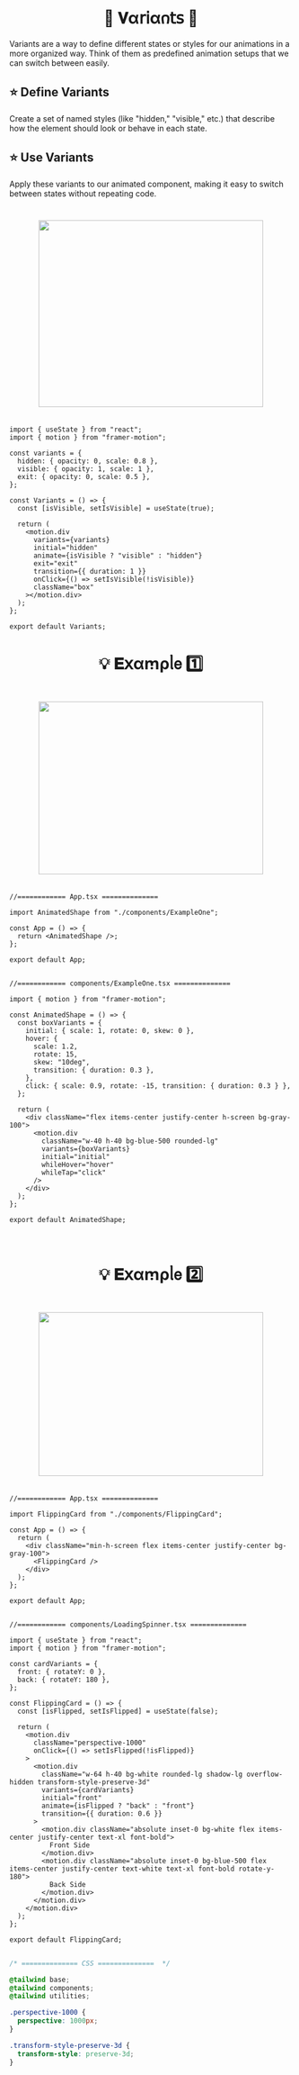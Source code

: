 
<h1  align="center" > 🍄 𝐕α𝗋𝗂α𐓣𝗍𝗌  🥠</h1>

Variants are a way to define different states or styles for our animations in a more organized way. Think of them as predefined animation setups that we can switch between easily.

## ⭐ Define Variants

Create a set of named styles (like "hidden," "visible," etc.) that describe how the element should look or behave in each state.

## ⭐ Use Variants

Apply these variants to our animated component, making it easy to switch between states without repeating code.

<h1  align="center" >

<img src="https://github.com/user-attachments/assets/609be5fd-8770-4f64-b950-411c0dcf7d00" width="400px" height="332px"/>

</h1>

```TSX

import { useState } from "react";
import { motion } from "framer-motion";

const variants = {
  hidden: { opacity: 0, scale: 0.8 },
  visible: { opacity: 1, scale: 1 },
  exit: { opacity: 0, scale: 0.5 },
};

const Variants = () => {
  const [isVisible, setIsVisible] = useState(true);

  return (
    <motion.div
      variants={variants}
      initial="hidden"
      animate={isVisible ? "visible" : "hidden"}
      exit="exit"
      transition={{ duration: 1 }}
      onClick={() => setIsVisible(!isVisible)}
      className="box"
    ></motion.div>
  );
};

export default Variants;

```

<h1  align="center" >💡 𝐄𝗑αꭑρᥣ𝖾  1️⃣ </h1>

<h1  align="center" > 

<img src="https://github.com/user-attachments/assets/8011064c-0008-4158-8ccf-d87ee2f61ef9" width="400px" height="307px"/>

</h1>

```TSX

//============ App.tsx ============== 

import AnimatedShape from "./components/ExampleOne";

const App = () => {
  return <AnimatedShape />;
};

export default App;

```

```TSX

//============ components/ExampleOne.tsx ============== 

import { motion } from "framer-motion";

const AnimatedShape = () => {
  const boxVariants = {
    initial: { scale: 1, rotate: 0, skew: 0 },
    hover: {
      scale: 1.2,
      rotate: 15,
      skew: "10deg",
      transition: { duration: 0.3 },
    },
    click: { scale: 0.9, rotate: -15, transition: { duration: 0.3 } },
  };

  return (
    <div className="flex items-center justify-center h-screen bg-gray-100">
      <motion.div
        className="w-40 h-40 bg-blue-500 rounded-lg"
        variants={boxVariants}
        initial="initial"
        whileHover="hover"
        whileTap="click"
      />
    </div>
  );
};

export default AnimatedShape;

```

</br>

<h1  align="center" > 💡 𝐄𝗑αꭑρᥣ𝖾 2️⃣ </h1>

<h1  align="center" > 

<img src="https://github.com/user-attachments/assets/28239242-bdac-4a1f-bb79-7cb5f4540e62" width="400px" height="291px"/>

</h1>

```TSX

//============ App.tsx ============== 

import FlippingCard from "./components/FlippingCard";

const App = () => {
  return (
    <div className="min-h-screen flex items-center justify-center bg-gray-100">
      <FlippingCard />
    </div>
  );
};

export default App;

```

```TSX

//============ components/LoadingSpinner.tsx ============== 

import { useState } from "react";
import { motion } from "framer-motion";

const cardVariants = {
  front: { rotateY: 0 },
  back: { rotateY: 180 },
};

const FlippingCard = () => {
  const [isFlipped, setIsFlipped] = useState(false);

  return (
    <motion.div
      className="perspective-1000"
      onClick={() => setIsFlipped(!isFlipped)}
    >
      <motion.div
        className="w-64 h-40 bg-white rounded-lg shadow-lg overflow-hidden transform-style-preserve-3d"
        variants={cardVariants}
        initial="front"
        animate={isFlipped ? "back" : "front"}
        transition={{ duration: 0.6 }}
      >
        <motion.div className="absolute inset-0 bg-white flex items-center justify-center text-xl font-bold">
          Front Side
        </motion.div>
        <motion.div className="absolute inset-0 bg-blue-500 flex items-center justify-center text-white text-xl font-bold rotate-y-180">
          Back Side
        </motion.div>
      </motion.div>
    </motion.div>
  );
};

export default FlippingCard;

```

```css

/* ============== CSS ==============  */

@tailwind base;
@tailwind components;
@tailwind utilities;

.perspective-1000 {
  perspective: 1000px;
}

.transform-style-preserve-3d {
  transform-style: preserve-3d;
}

```
